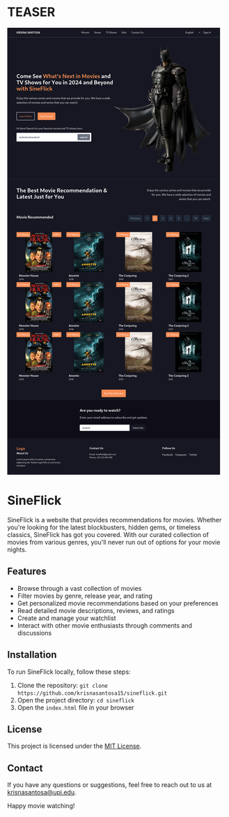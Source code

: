 # TEASER
![SineFlick](Assets/Images/teaser.png)

# SineFlick

SineFlick is a website that provides recommendations for movies. Whether you're looking for the latest blockbusters, hidden gems, or timeless classics, SineFlick has got you covered. With our curated collection of movies from various genres, you'll never run out of options for your movie nights.

## Features

- Browse through a vast collection of movies
- Filter movies by genre, release year, and rating
- Get personalized movie recommendations based on your preferences
- Read detailed movie descriptions, reviews, and ratings
- Create and manage your watchlist
- Interact with other movie enthusiasts through comments and discussions

## Installation

To run SineFlick locally, follow these steps:

1. Clone the repository: `git clone https://github.com/krisnasantosa15/sineflick.git`
2. Open the project directory: `cd sineflick`
3. Open the `index.html` file in your browser

## License

This project is licensed under the [MIT License](LICENSE).

## Contact

If you have any questions or suggestions, feel free to reach out to us at [krisnasantosa@upi.edu](mailto:krisnasantosa@upi.edu).

Happy movie watching!



